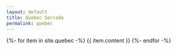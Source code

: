 ```yaml
---
layout: default
title: Quebec Serrada
permalink: quebec
---
```


{%- for item in site.quebec -%}
  {{ item.content }}
{%- endfor -%}
